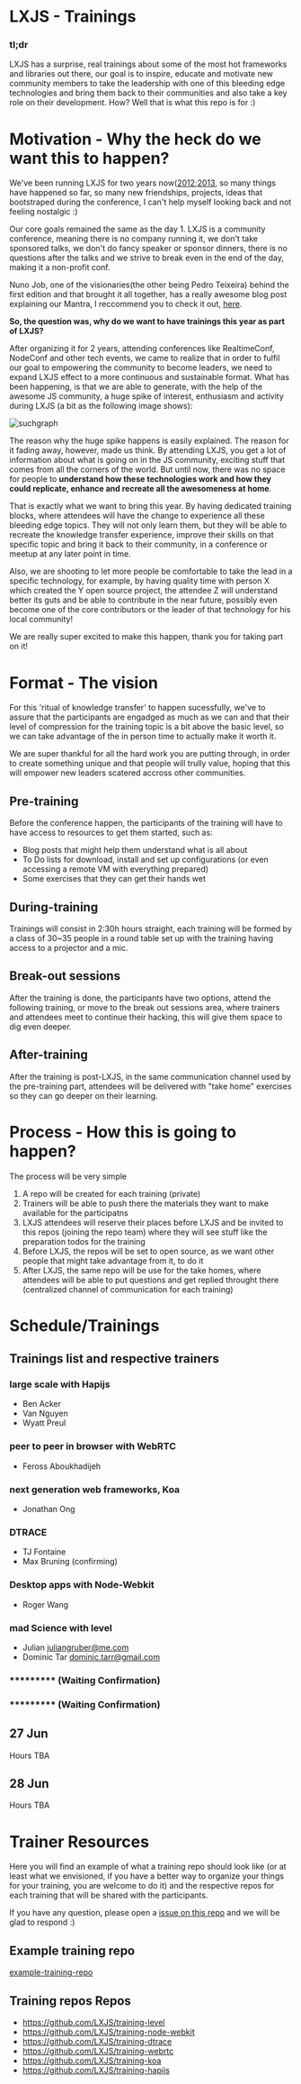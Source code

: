 # LXJS - Trainings

### tl;dr
LXJS has a surprise, real trainings about some of the most hot frameworks and libraries out there, our goal is to inspire, educate and motivate new community members to take the leadership with one of this bleeding edge technologies and bring them back to their communities and also take a key role on their development. How? Well that is what this repo is for :)

# Motivation - Why the heck do we want this to happen?

We've been running LXJS for two years now([2012](http://2012.lxjs.org/);[2013](http://2013.lxjs.org/), so many things have happened so far, so many new friendships, projects, ideas that bootstraped during the conference, I can't help myself looking back and not feeling nostalgic :) 

Our core goals remained the same as the day 1. LXJS is a community conference, meaning there is no company running it, we don't take sponsored talks, we don't do fancy speaker or sponsor dinners, there is no questions after the talks and we strive to break even in the end of the day, making it a non-profit conf.

Nuno Job, one of the visionaries(the other being Pedro Teixeira) behind the first edition and that brought it all together, has a really awesome blog post explaining our Mantra, I reccommend you to check it out, [here](https://medium.com/what-i-learned-building/9739289011b4).

**So, the question was, why do we want to have trainings this year as part of LXJS?**

After organizing it for 2 years, attending conferences like RealtimeConf, NodeConf and other tech events, we came to realize that in order to fulfil our goal to empowering the community to become leaders, we need to expand LXJS effect to a more continuous and sustainable format. What has been happening, is that we are able to generate, with the help of the awesome JS community, a huge spike of interest, enthusiasm and activity during LXJS (a bit as the following image shows):

![suchgraph](suchgraph.png)

The reason why the huge spike happens is easily explained. The reason for it fading away, however, made us think. By attending LXJS, you get a lot of information about what is going on in the JS community, exciting stuff that comes from all the corners of the world. But until now, there was no space for people to **understand how these technologies work and how they could replicate, enhance and recreate all the awesomeness at home**.

That is exactly what we want to bring this year. By having dedicated training blocks, where attendees will have the change to experience all these bleeding edge topics. They will not only learn them, but they will be able to recreate the knowledge transfer experience, improve their skills on that specific topic and bring it back to their community, in a conference or meetup at any later point in time.

Also, we are shooting to let more people be comfortable to take the lead in a specific technology, for example, by having quality time with person X which created the Y open source project, the attendee Z will understand better its guts and be able to contribute in the near future, possibly even become one of the core contributors or the leader of that technology for his local community!

We are really super excited to make this happen, thank you for taking part on it!


# Format - The vision

For this 'ritual of knowledge transfer' to happen sucessfully, we've to assure that the participants are engadged as much as we can and that their level of compression for the training topic is a bit above the basic level, so we can take advantage of the in person time to actually make it worth it.

We are super thankful for all the hard work you are putting through, in order to create something unique and that people will trully value, hoping that this will empower new leaders scatered accross other communities.


## Pre-training 

Before the conference happen, the participants of the training will have to have access to resources to get them started, such as:

* Blog posts that might help them understand what is all about
* To Do lists for download, install and set up configurations (or even accessing a remote VM with everything prepared)
* Some exercises that they can get their hands wet

## During-training 

Trainings will consist in 2:30h hours straight, each training will be formed by a class of 30~35 people in a round table set up with the training having access to a projector and a mic.

## Break-out sessions

After the training is done, the participants have two options, attend the following training, or move to the break out sessions area, where trainers and attendees meet to continue their hacking, this will give them space to dig even deeper.

## After-training 

After the training is post-LXJS, in the same communication channel used by the pre-training part, attendees will be delivered with "take home" exercises so they can go deeper on their learning.


# Process - How this is going to happen?

The process will be very simple

1. A repo will be created for each training (private)
2. Trainers will be able to push there the materials they want to make available for the participatns
3. LXJS attendees will reserve their places before LXJS and be invited to this repos (joining the repo team) where they will see stuff like the preparation todos for the training
4. Before LXJS, the repos will be set to open source, as we want other people that might take advantage from it, to do it
5. After LXJS, the same repo will be use for the take homes, where attendees will be able to put questions and get replied throught there (centralized channel of communication for each training)

# Schedule/Trainings

## Trainings list and respective trainers

### large scale with Hapijs

* Ben Acker
* Van Nguyen
* Wyatt Preul

### peer to peer in browser with WebRTC

* Feross Aboukhadijeh

### next generation web frameworks, Koa

* Jonathan Ong

### DTRACE

* TJ Fontaine
* Max Bruning (confirming)

### Desktop apps with Node-Webkit

* Roger Wang

### mad Science with level

* Julian juliangruber@me.com
* Dominic Tar dominic.tarr@gmail.com

### ********* (Waiting Confirmation)

### ********* (Waiting Confirmation)


## 27 Jun
Hours TBA

## 28 Jun
Hours TBA

# Trainer Resources 

Here you will find an example of what a training repo should look like (or at least what we envisioned, if you have a better way to organize your things for your training, you are welcome to do it) and the respective repos for each training that will be shared with the participants.

If you have any question, please open a [issue on this repo](https://github.com/LXJS/trainings/issues?state=open) and we will be glad to respond :)

## Example training repo

[example-training-repo](https://github.com/LXJS/example-training-repo)

## Training repos Repos

* https://github.com/LXJS/training-level
* https://github.com/LXJS/training-node-webkit
* https://github.com/LXJS/training-dtrace
* https://github.com/LXJS/training-webrtc
* https://github.com/LXJS/training-koa
* https://github.com/LXJS/training-hapijs

